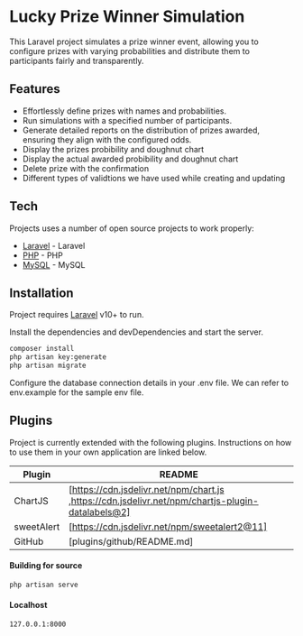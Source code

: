 # Lucky Prize Winner Simulation

This Laravel project simulates a prize winner event, allowing you to configure prizes with varying probabilities and distribute them to participants fairly and transparently.

## Features

- Effortlessly define prizes with names and probabilities.
- Run simulations with a specified number of participants.
- Generate detailed reports on the distribution of prizes awarded, ensuring they align with the configured odds.
- Display the prizes probibility and doughnut chart
- Display the actual awarded probibility and doughnut chart
- Delete prize with the confirmation
- Different types of validtions we have used while creating and updating

## Tech

Projects uses a number of open source projects to work properly:

- [Laravel](https://laravel.com/docs/10.x/installation) - Laravel
- [PHP](https://www.php.net/downloads.php) - PHP
- [MySQL](https://dev.mysql.com/downloads/) - MySQL

## Installation

Project requires [Laravel](https://laravel.com/docs/10.x/installation) v10+ to run.

Install the dependencies and devDependencies and start the server.

```sh
composer install
php artisan key:generate
php artisan migrate
```

Configure the database connection details in your .env file. 
We can refer to env.example for the sample env file.

## Plugins

Project is currently extended with the following plugins.
Instructions on how to use them in your own application are linked below.

| Plugin | README |
| ------ | ------ |
| ChartJS | [https://cdn.jsdelivr.net/npm/chart.js ,https://cdn.jsdelivr.net/npm/chartjs-plugin-datalabels@2] |
| sweetAlert | [https://cdn.jsdelivr.net/npm/sweetalert2@11] |
| GitHub | [plugins/github/README.md] |

#### Building for source

```sh
php artisan serve
```

#### Localhost
```sh
127.0.0.1:8000
```

